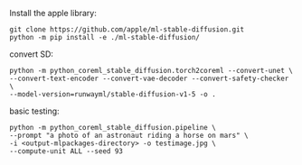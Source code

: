 Install the apple library:

```shell
git clone https://github.com/apple/ml-stable-diffusion.git
python -m pip install -e ./ml-stable-diffusion/
```

convert SD:

```shell
python -m python_coreml_stable_diffusion.torch2coreml --convert-unet \
--convert-text-encoder --convert-vae-decoder --convert-safety-checker \
--model-version=runwayml/stable-diffusion-v1-5 -o .
```

basic testing:
```shell
python -m python_coreml_stable_diffusion.pipeline \
--prompt "a photo of an astronaut riding a horse on mars" \
-i <output-mlpackages-directory> -o testimage.jpg \
--compute-unit ALL --seed 93
```
